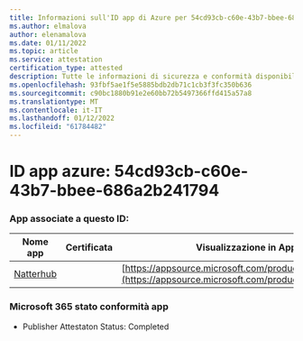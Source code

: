 ```yaml
---
title: Informazioni sull'ID app di Azure per 54cd93cb-c60e-43b7-bbee-686a2b241794
ms.author: elmalova
author: elenamalova
ms.date: 01/11/2022
ms.topic: article
ms.service: attestation
certification_type: attested
description: Tutte le informazioni di sicurezza e conformità disponibili per 54cd93cb-c60e-43b7-bbee-686a2b241794.
ms.openlocfilehash: 93fbf5ae1f5e5885bdb2db71c1cb3f3fc350b636
ms.sourcegitcommit: c90bc1880b91e2e60bb72b5497366ffd415a57a8
ms.translationtype: MT
ms.contentlocale: it-IT
ms.lasthandoff: 01/12/2022
ms.locfileid: "61784482"
---
```

# <a name="azure-app-id-54cd93cb-c60e-43b7-bbee-686a2b241794"></a>ID app azure: 54cd93cb-c60e-43b7-bbee-686a2b241794


### <a name="apps-associated-with-this-id"></a>App associate a questo ID:
| **Nome app** | **Certificata** | **Visualizzazione in AppSource** |
|--------------|---------------|-----------------------|
| [Natterhub](https://docs.microsoft.com/microsoft-365-app-certification/forward/WA200003420) |  | [https://appsource.microsoft.com/product/office/WA200003420](https://appsource.microsoft.com/product/office/WA200003420) |

### <a name="microsoft-365-app-compliance-status"></a>Microsoft 365 stato conformità app
- Publisher Attestaton Status: Completed

